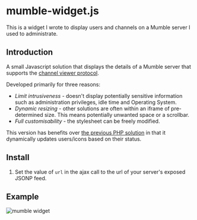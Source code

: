 mumble-widget.js
=============

This is a widget I wrote to display users and channels on a Mumble server I used to administrate.

Introduction
------------

A small Javascript solution that displays the details of a Mumble server that supports the [channel viewer protocol](http://mumble.sourceforge.net/Channel_Viewer_Protocol).

Developed primarily for three reasons:

* *Limit intrusiveness* - doesn't display potentially sensitive information such as administration privileges, idle time and Operating System.
* *Dynamic resizing* - other solutions are often within an iframe of pre-determined size. This means potentially unwanted space or a scrollbar.
* *Full customisability* - the stylesheet can be freely modified.

This version has benefits over [the previous PHP solution](https://github.com/ceva24/mumble-widget) in that it dynamically updates users/icons based on their status.

Install
-------

1. Set the value of `url` in the ajax call to the url of your server's exposed JSONP feed.

Example
------------
![mumble widget](https://raw.githubusercontent.com/ceva24/mumble-widget.js/main/docs/mumble-widget.png "mumble-widget example screenshot")

